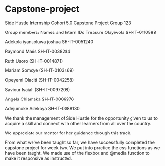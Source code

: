# Capstone-project
Side Hustle Internship Cohort 5.0
Capstone Project Group 123

Group members:
Names and Intern IDs
Treasure Olayiwola
SH-IT-0110588

Adekola iyanuoluwa joshua
SH-IT-0051240

Raymond Maris 
SH-IT-0038284

Ruth Usoro
(SH-IT-0014871)

Mariam Somoye
(SH-IT-0103469)

Opeyemi Oladiti
(SH-IT-0042258)

Saviour Isaiah
(SH-IT-0097208)


Angela Chiamaka
SH-IT-0009376

Adejumoke Adekoya
SH-IT-0088130

We thank the management of Side Hustle for the opportunity given to us to acquire a skill and connect with other learners from all over the country.

We appreciate our mentor for her guidance through this track.

From what we've been taught so far, we have successfully completed the capstone project for week two. We put into practice the css functions as we have been taught. We made use of the flexbox and @media function to make it responsive as instructed.
